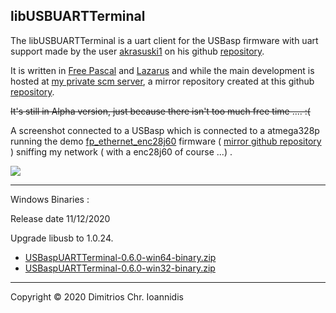## libUSBUARTTerminal

  The libUSBUARTTerminal is a uart client for the USBasp firmware with uart support made by the user [akrasuski1](https://github.com/akrasuski1) on his github [repository](https://github.com/akrasuski1/usbasp-uart).
  
  It is written in [Free Pascal](https://www.freepascal.org/) and [Lazarus](https://www.lazarus-ide.org/) and while the main development is hosted at [my private scm server](https://scm.nephelae.eu/Nephelae/libUSBUARTTerminal/wiki), a mirror repository created at this github [repository](https://github.com/dioannidis/libUSBUARTTerminal).
  
  ~~It's still in Alpha version, just because there isn't too much free time .... :(~~
  
  A screenshot connected to a USBasp which is connected to a atmega328p running the demo [fp_ethernet_enc28j60](https://scm.nephelae.eu/Nephelae/fp_ethernet_enc28j60/wiki) firmware ( [mirror github repository](https://github.com/dioannidis/fp_ethernet_enc28j60) ) sniffing my network ( with a enc28j60 of course ...) .  
  
  ![](https://scm.nephelae.eu/attachments/3d5ea99b-a1cb-4b26-ae1c-9c0735fbf9da)
  



-----


  Windows Binaries :
  
  
  
  Release date 11/12/2020
  
  Upgrade libusb to 1.0.24.  
  
*   [USBaspUARTTerminal-0.6.0-win64-binary.zip](https://scm.nephelae.eu/attachments/1c4859d9-e56d-45ac-ada4-79609f06f263)  
*   [USBaspUARTTerminal-0.6.0-win32-binary.zip](https://scm.nephelae.eu/attachments/8934a05d-6487-4924-a45b-0439b21e904e)


-----


Copyright © 2020 Dimitrios Chr. Ioannidis